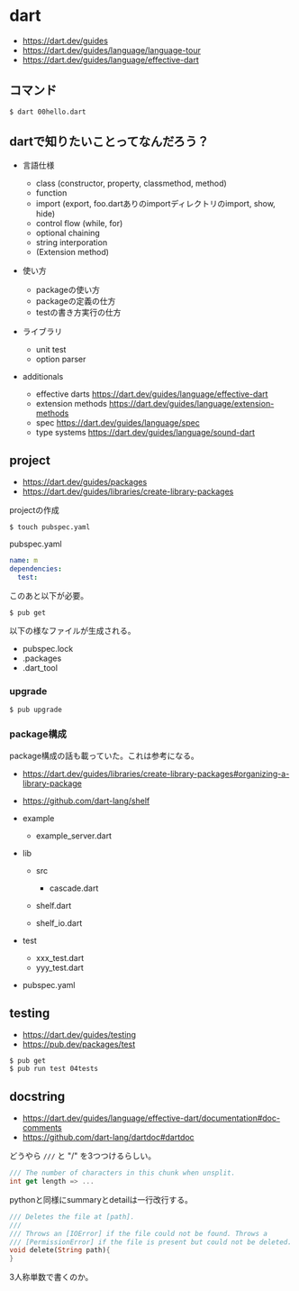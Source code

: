 # dart

- https://dart.dev/guides
- https://dart.dev/guides/language/language-tour
- https://dart.dev/guides/language/effective-dart

## コマンド

```console
$ dart 00hello.dart
```

## dartで知りたいことってなんだろう？

- 言語仕様

  - class (constructor, property, classmethod, method)
  - function
  - import (export, foo.dartありのimportディレクトリのimport, show, hide)
  - control flow (while, for)
  - optional chaining
  - string interporation
  - (Extension method)

- 使い方

  - packageの使い方
  - packageの定義の仕方
  - testの書き方実行の仕方

- ライブラリ

  - unit test
  - option parser

- additionals

  - effective darts https://dart.dev/guides/language/effective-dart
  - extension methods https://dart.dev/guides/language/extension-methods
  - spec https://dart.dev/guides/language/spec
  - type systems https://dart.dev/guides/language/sound-dart

## project

- https://dart.dev/guides/packages
- https://dart.dev/guides/libraries/create-library-packages

projectの作成

```console
$ touch pubspec.yaml
```

pubspec.yaml

```yaml
name: m
dependencies:
  test:
```

このあと以下が必要。

```console
$ pub get
```

以下の様なファイルが生成される。

- pubspec.lock
- .packages
- .dart_tool

### upgrade

```console
$ pub upgrade
```

### package構成

package構成の話も載っていた。これは参考になる。

- https://dart.dev/guides/libraries/create-library-packages#organizing-a-library-package
- https://github.com/dart-lang/shelf

- example

  - example_server.dart

- lib

  - src

    - cascade.dart

  - shelf.dart
  - shelf_io.dart

- test

  - xxx_test.dart
  - yyy_test.dart

- pubspec.yaml

## testing

- https://dart.dev/guides/testing
- https://pub.dev/packages/test

```console
$ pub get
$ pub run test 04tests
```

## docstring

- https://dart.dev/guides/language/effective-dart/documentation#doc-comments
- https://github.com/dart-lang/dartdoc#dartdoc

どうやら `///` と "/" を3つつけるらしい。

```dart
/// The number of characters in this chunk when unsplit.
int get length => ...
```

pythonと同様にsummaryとdetailは一行改行する。

```dart
/// Deletes the file at [path].
///
/// Throws an [IOError] if the file could not be found. Throws a
/// [PermissionError] if the file is present but could not be deleted.
void delete(String path){
}
```

3人称単数で書くのか。
